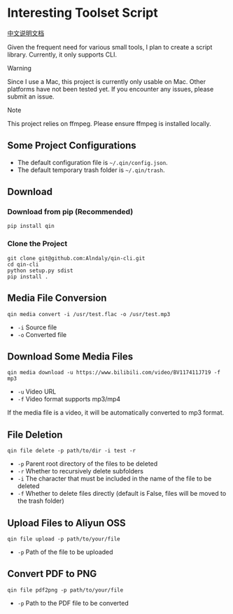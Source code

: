 # Interesting Toolset Script

[中文说明文档](./README/zh-CN.md)

Given the frequent need for various small tools, I plan to create a script library. Currently, it only supports CLI.

> [!warning]
> Since I use a Mac, this project is currently only usable on Mac. Other platforms have not been tested yet. If you encounter any issues, please submit an issue.

> [!note]
> This project relies on ffmpeg. Please ensure ffmpeg is installed locally.

## Some Project Configurations

- The default configuration file is `~/.qin/config.json`.
- The default temporary trash folder is `~/.qin/trash`.

## Download

### Download from pip (Recommended)

```shell
pip install qin
```

### Clone the Project

```shell
git clone git@github.com:Alndaly/qin-cli.git
cd qin-cli
python setup.py sdist
pip install .
```

## Media File Conversion

```shell
qin media convert -i /usr/test.flac -o /usr/test.mp3
```

- `-i` Source file
- `-o` Converted file

## Download Some Media Files

```shell
qin media download -u https://www.bilibili.com/video/BV117411J719 -f mp3
```

- `-u` Video URL
- `-f` Video format supports mp3/mp4

If the media file is a video, it will be automatically converted to mp3 format.

## File Deletion

```shell
qin file delete -p path/to/dir -i test -r
```

- `-p` Parent root directory of the files to be deleted
- `-r` Whether to recursively delete subfolders
- `-i` The character that must be included in the name of the file to be deleted
- `-f` Whether to delete files directly (default is False, files will be moved to the trash folder)

## Upload Files to Aliyun OSS

```shell
qin file upload -p path/to/your/file
```

- `-p` Path of the file to be uploaded

## Convert PDF to PNG

```shell
qin file pdf2png -p path/to/your/file
```

- `-p` Path to the PDF file to be converted